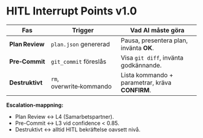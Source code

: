 # HITL Interrupt Points v1.0

| Fas            | Trigger                | Vad AI måste göra                                  |
|----------------|------------------------|----------------------------------------------------|
| **Plan Review**| `plan.json` genererad  | Pausa, presentera plan, invänta **OK**.            |
| **Pre‑Commit** | `git_commit` föreslås  | Visa `git diff`, invänta godkännande.              |
| **Destruktivt**| `rm`, overwrite‑kommando| Lista kommando + parametrar, kräva **CONFIRM**.   |

**Escalation-mappning:** 
- Plan Review ↔ L4 (Samarbetspartner).
- Pre-Commit ↔ L3 vid confidence < 0.85.
- Destruktivt ↔ alltid HITL bekräftelse oavsett nivå.
